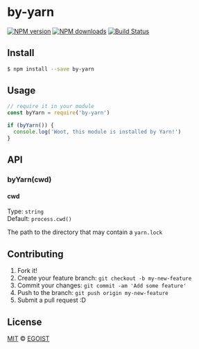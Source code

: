# by-yarn

[![NPM version](https://img.shields.io/npm/v/by-yarn.svg?style=flat-square)](https://npmjs.com/package/by-yarn) [![NPM downloads](https://img.shields.io/npm/dm/by-yarn.svg?style=flat-square)](https://npmjs.com/package/by-yarn) [![Build Status](https://img.shields.io/circleci/project/egoist/by-yarn/master.svg?style=flat-square)](https://circleci.com/gh/egoist/by-yarn)

## Install

```bash
$ npm install --save by-yarn
```

## Usage

```js
// require it in your module
const byYarn = require('by-yarn')

if (byYarn()) {
  console.log('Woot, this module is installed by Yarn!')
}
```

## API

### byYarn(cwd)

#### cwd

Type: `string`<br>
Default: `process.cwd()`

The path to the directory that may contain a `yarn.lock`

## Contributing

1. Fork it!
2. Create your feature branch: `git checkout -b my-new-feature`
3. Commit your changes: `git commit -am 'Add some feature'`
4. Push to the branch: `git push origin my-new-feature`
5. Submit a pull request :D

## License

[MIT](https://egoist.mit-license.org/) © [EGOIST](https://github.com/egoist)
